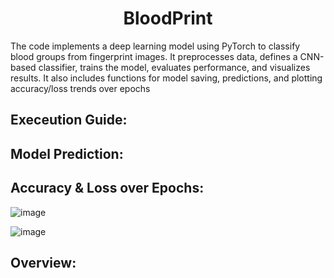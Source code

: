 <h1 align="center">BloodPrint</h1>
The code implements a deep learning model using PyTorch to classify blood groups from fingerprint images. It preprocesses data, defines a CNN-based classifier, trains the model, evaluates performance, and visualizes results. It also includes functions for model saving, predictions, and plotting accuracy/loss trends over epochs

## Execeution Guide:


## Model Prediction:


## Accuracy & Loss over Epochs:

![image](https://github.com/user-attachments/assets/d1600ee6-3019-4baa-b8bd-fab3789954a1)

![image](https://github.com/user-attachments/assets/b6a77f23-fc87-430e-ac7a-d1230a4f5116)

## Overview:

